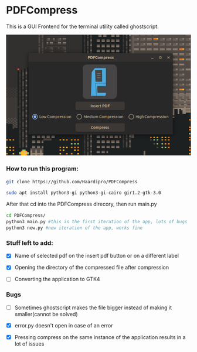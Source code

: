 # PDFCompress

This is a GUI Frontend for the terminal utility called ghostscript. 

![image](image.png)

### How to run this program:

```bash
git clone https://github.com/Haardipro/PDFCompress
```

```bash
sudo apt install python3-gi python3-gi-cairo gir1.2-gtk-3.0
```

After that cd into the PDFCompress direcory, then run main.py

```bash
cd PDFCompress/
python3 main.py #this is the first iteration of the app, lots of bugs
python3 new.py #new iteration of the app, works fine
```

### Stuff left to add:

- [x] Name of selected pdf on the insert pdf button or on a different label

- [x] Opening the directory of the compressed file after compression

- [ ] Converting the application to GTK4

### Bugs

- [ ] Sometimes ghostscript makes the file bigger instead of making it smaller(cannot be solved)

- [x] error.py doesn't open in case of an error

- [x] Pressing compress on the same instance of the application results in a lot of issues
